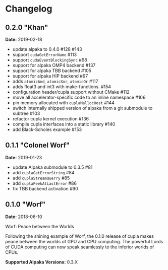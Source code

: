 Changelog
=========

0.2.0 "Khan"
------------
**Date:** 2019-02-18

- update alpaka to 0.4.0 #128 #143
- support `cudaGetErrorName` #113
- support `cudaEventBlockingSync` #98
- support for alpaka OMP4 backend #137
- support for alpaka TBB backend #105
- support for alpaka HIP backend #97
- adds `atomicAnd`, `atomicXor`, `atomicOr` #117
- adds float3 and int3 with make-functions. #154
- configuration header/cupla support without CMake #112
- move all accelerator-specific code to an inline namespace #106
- pin memory allocated with `cuplaMallocHost` #144
- switch internally shipped version of alpaka from a git submodule to subtree #103
- refactor cupla kernel execution #136
- compile cupla interfaces into a static library #140
- add Black-Scholes example #153

0.1.1 "Colonel Worf"
--------------------
**Date:** 2019-01-23

- update Alpaka submodule to 0.3.5 #81
- add `cuplaGetErrorString` #84
- add `cuplaStreamQuerry` #85
- add `cuplaPeekAtLastError` #86
- fix TBB backend activation #90

0.1.0 "Worf"
------------
**Date:** 2018-06-10

Worf: Peace between the Worlds

Following the shining example of Worf, the 0.1.0 release of cupla makes peace
between the worlds of GPU and CPU computing. The powerful Lords of CUDA
computing can now speak seamlessly to the inferior worlds of CPUs.

**Supported Alpaka Versions:** 0.3.X

